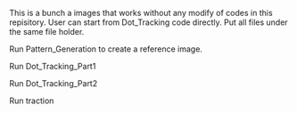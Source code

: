 This is a bunch a images that works without any modify of codes in this repisitory.
User can start from Dot_Tracking code directly.
Put all files under the same file holder.

Run Pattern_Generation to create a reference image.

Run Dot_Tracking_Part1

Run Dot_Tracking_Part2

Run traction
